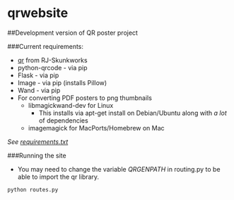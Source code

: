 qrwebsite
=========

##Development version of QR poster project

###Current requirements:

* [qr](https://github.com/RJ-Skunkworks/qr) from RJ-Skunkworks
* python-qrcode - via pip
* Flask - via pip
* Image - via pip (installs Pillow)
* Wand - via pip
* For converting PDF posters to png thumbnails
    * libmagickwand-dev for Linux
        * This installs via apt-get install on Debian/Ubuntu along with _a lot_ of dependencies
    * imagemagick for MacPorts/Homebrew on Mac

_See [requirements.txt](https://github.com/roycoding/qrwebsite/blob/master/requirements.txt)_

###Running the site
* You may need to change the variable _QRGENPATH_ in routing.py to be able to import the qr library.

```
python routes.py
```
